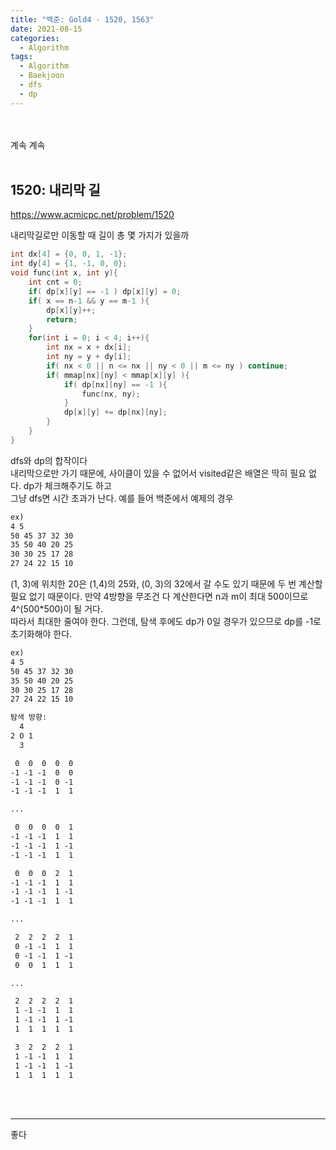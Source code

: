 ```yaml
---
title: "백준: Gold4 - 1520, 1563"
date: 2021-08-15
categories:
  - Algorithm
tags:
  - Algorithm
  - Baekjoon
  - dfs
  - dp
---
```


<br></br>
계속 계속
<br></br>

## 1520: 내리막 길
https://www.acmicpc.net/problem/1520

내리막길로만 이동할 때 길이 총 몇 가지가 있을까

```cpp
int dx[4] = {0, 0, 1, -1};
int dy[4] = {1, -1, 0, 0};
void func(int x, int y){
    int cnt = 0;
    if( dp[x][y] == -1 ) dp[x][y] = 0;
    if( x == n-1 && y == m-1 ){
        dp[x][y]++;
        return;
    }
    for(int i = 0; i < 4; i++){
        int nx = x + dx[i];
        int ny = y + dy[i];
        if( nx < 0 || n <= nx || ny < 0 || m <= ny ) continue;
        if( mmap[nx][ny] < mmap[x][y] ){
            if( dp[nx][ny] == -1 ){
                func(nx, ny);
            }
            dp[x][y] += dp[nx][ny];
        }
    }
}
```
dfs와 dp의 합작이다  
내리막으로만 가기 때문에, 사이클이 있을 수 없어서 visited같은 배열은 딱히 필요 없다. dp가 체크해주기도 하고  
그냥 dfs면 시간 초과가 난다. 예를 들어 백준에서 예제의 경우
```md
ex)
4 5
50 45 37 32 30
35 50 40 20 25
30 30 25 17 28
27 24 22 15 10
```
(1, 3)에 위치한 20은 (1,4)의 25와, (0, 3)의 32에서 갈 수도 있기 때문에 두 번 계산할 필요 없기 때문이다. 만약 4방향을 무조건 다 계산한다면 n과 m이 최대 500이므로 4^(500*500)이 될 거다.  
따라서 최대한 줄여야 한다. 그런데, 탐색 후에도 dp가 0일 경우가 있으므로 dp를 -1로 초기화해야 한다.
```md
ex)
4 5
50 45 37 32 30
35 50 40 20 25
30 30 25 17 28
27 24 22 15 10

탐색 방향:
  4
2 O 1
  3

 0  0  0  0  0
-1 -1 -1  0  0
-1 -1 -1  0 -1
-1 -1 -1  1  1

...

 0  0  0  0  1
-1 -1 -1  1  1
-1 -1 -1  1 -1
-1 -1 -1  1  1

 0  0  0  2  1
-1 -1 -1  1  1
-1 -1 -1  1 -1
-1 -1 -1  1  1

...

 2  2  2  2  1
 0 -1 -1  1  1
 0 -1 -1  1 -1
 0  0  1  1  1

...

 2  2  2  2  1
 1 -1 -1  1  1
 1 -1 -1  1 -1
 1  1  1  1  1

 3  2  2  2  1
 1 -1 -1  1  1
 1 -1 -1  1 -1
 1  1  1  1  1
```
<br></br>

---
좋다
<br></br>
